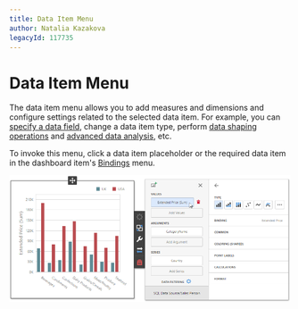 ```yaml
---
title: Data Item Menu
author: Natalia Kazakova
legacyId: 117735
---
```

# Data Item Menu
The data item menu allows you to add measures and dimensions and configure settings related to the selected data item. For example, you can [specify a data field](../binding-dashboard-items-to-data.md), change a data item type, perform [data shaping operations](../data-shaping.md) and [advanced data analysis](../data-analysis.md), etc.

To invoke this menu, click a data item placeholder or the required data item in the dashboard item's [Bindings](dashboard-item-menu.md) menu.

![wdd-data-item-menu](../../../images/img125907.png)